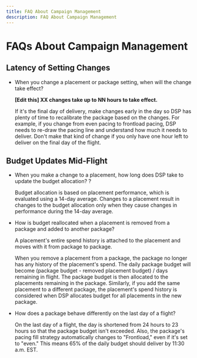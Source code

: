 ```yaml
---
title: FAQ About Campaign Management
description: FAQ About Campaign Management
---
```

# FAQs About Campaign Management

## Latency of Setting Changes

* When you change a placement or package setting, when will the change take effect?

    <!-- This doesn't really answer the question but is vague about the lag time. -->
    
    **[Edit this] XX changes take up to NN hours to take effect.**
    
    If it's the final day of delivery, make changes early in the day so DSP has plenty of time to recalibrate the package based on the changes. For example, if you change from even pacing to frontload pacing, DSP needs to re-draw the pacing line <!-- In plain English: Develop a new pacing strategy? --> and understand how much it needs to deliver. Don't make that kind of change if you only have one hour left to deliver on the final day of the flight.

## Budget Updates Mid-Flight

* When you make a change to a placement, how long does DSP take to update the budget allocation? <!-- Are we talking allocation of the package or campaign budget?  And what kinds of changes does this refer to -- the various placement settings? What about the inclusion/removal of ads/creatives? -->?

    Budget allocation is based on placement performance, which is evaluated using a 14-day average. Changes to a placement result in changes to the budget allocation only when they cause changes in performance during the 14-day average.

* How is budget reallocated when a placement is removed from a package and added to another package?

    A placement's entire spend history is attached to the placement and moves with it from package to package.
    
    <!-- Verify wording. Also, this talks about a daily budget. What if the campaign or package budget is for a different interval, like "All time" or "Monthly?" -->When you remove a placement from a package, the package no longer has any history of the placement's spend. The daily package budget will become (package budget - removed placement budget) / days remaining in flight. The package budget is then allocated to the placements remaining in the package.
    
    <!-- Verify behavior and wording -->Similarly, if you add the same placement to a different package, the placement's spend history is considered when DSP allocates budget for all placements in the new package.

* How does a package behave differently on the last day of a flight?

    On the last day of a flight, the day is shortened from 24 hours to 23 hours so that the package budget isn't exceeded. Also, the package's pacing fill strategy automatically changes to "Frontload," even if it's set to "even." This means 65% of the daily budget should deliver by 11:30 a.m. EST.
